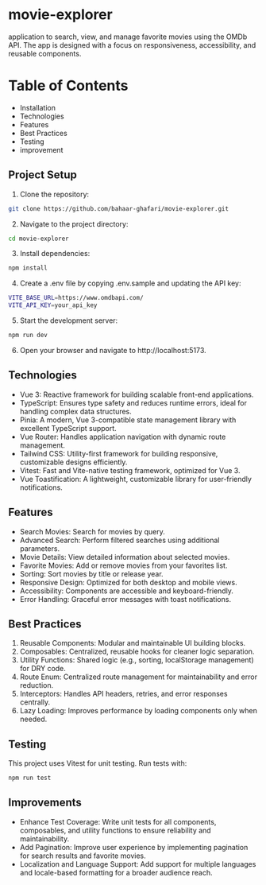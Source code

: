 # movie-explorer

application to search, view, and manage favorite movies using the OMDb API. The app is designed with a focus on responsiveness, accessibility, and reusable components.

# Table of Contents

- Installation
- Technologies
- Features
- Best Practices
- Testing
- improvement

## Project Setup

1. Clone the repository:

```bash
git clone https://github.com/bahaar-ghafari/movie-explorer.git
```

2. Navigate to the project directory:

```bash
cd movie-explorer
```

3. Install dependencies:

```bash
npm install
```

4. Create a .env file by copying .env.sample and updating the API key:

```bash
VITE_BASE_URL=https://www.omdbapi.com/
VITE_API_KEY=your_api_key
```

5. Start the development server:

```bash
npm run dev
```

6. Open your browser and navigate to http://localhost:5173.

## Technologies

- Vue 3: Reactive framework for building scalable front-end applications.
- TypeScript: Ensures type safety and reduces runtime errors, ideal for handling complex data structures.
- Pinia: A modern, Vue 3-compatible state management library with excellent TypeScript support.
- Vue Router: Handles application navigation with dynamic route management.
- Tailwind CSS: Utility-first framework for building responsive, customizable designs efficiently.
- Vitest: Fast and Vite-native testing framework, optimized for Vue 3.
- Vue Toastification: A lightweight, customizable library for user-friendly notifications.

## Features

- Search Movies: Search for movies by query.
- Advanced Search: Perform filtered searches using additional parameters.
- Movie Details: View detailed information about selected movies.
- Favorite Movies: Add or remove movies from your favorites list.
- Sorting: Sort movies by title or release year.
- Responsive Design: Optimized for both desktop and mobile views.
- Accessibility: Components are accessible and keyboard-friendly.
- Error Handling: Graceful error messages with toast notifications.

## Best Practices

1. Reusable Components: Modular and maintainable UI building blocks.
2. Composables: Centralized, reusable hooks for cleaner logic separation.
3. Utility Functions: Shared logic (e.g., sorting, localStorage management) for DRY code.
4. Route Enum: Centralized route management for maintainability and error reduction.
5. Interceptors: Handles API headers, retries, and error responses centrally.
6. Lazy Loading: Improves performance by loading components only when needed.

## Testing

This project uses Vitest for unit testing. Run tests with:

```bash
npm run test
```

## Improvements

- Enhance Test Coverage: Write unit tests for all components, composables, and utility functions to ensure reliability and maintainability.
- Add Pagination: Improve user experience by implementing pagination for search results and favorite movies.
- Localization and Language Support: Add support for multiple languages and locale-based formatting for a broader audience reach.
